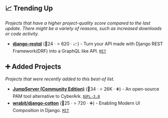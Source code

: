 ## 📈 Trending Up

_Projects that have a higher project-quality score compared to the last update. There might be a variety of reasons, such as increased downloads or code activity._

- <b><a href="https://github.com/yezyilomo/django-restql">django-restql</a></b> (🥉24 ·  ⭐ 620 · 📈) - Turn your API made with Django REST Framework(DRF) into a GraphQL like API. <code><a href="http://bit.ly/34MBwT8">MIT</a></code>

## ➕ Added Projects

_Projects that were recently added to this best-of list._

- <b><a href="https://github.com/jumpserver/jumpserver">JumpServer (Community Edition)</a></b> (🥇34 ·  ⭐ 26K · ➕) - An open-source PAM tool alternative to CyberArk. <code><a href="http://bit.ly/2M0xdwT">❗️GPL-3.0</a></code>
- <b><a href="https://github.com/wrabit/django-cotton">wrabit/django-cotton</a></b> (🥈25 ·  ⭐ 720 · ➕) - Enabling Modern UI Composition in Django. <code><a href="http://bit.ly/34MBwT8">MIT</a></code>

